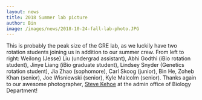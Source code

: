 ```yaml
---
layout: news
title: 2018 Summer lab picture
author: Bin
image: /images/news/2018-10-24-fall-lab-photo.JPG
---
```


This is probably the peak size of the GRE lab, as we luckily have two rotation students joining us in addition to our summer crew. From left to right: Weilong (Jesse) Liu (undergrad assistant), Abhi Godthi (iBio rotation student), Jinye Liang (iBio graduate student), Lindsey Snyder (Genetics rotation student), Jia Zhao (sophomore), Carl Skoog (junior), Bin He, Zoheb Khan (senior), Joe Wisniewski (senior), Kyle Malcolm (senior). Thanks again to our awesome photographer, [Steve Kehoe](https://biology.uiowa.edu/people/steve-kehoe) at the admin office of Biology Department!
